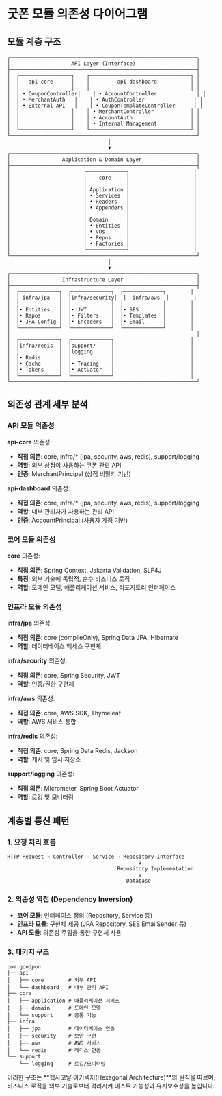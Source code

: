 # 굿폰 모듈 의존성 다이어그램

## 모듈 계층 구조

```
┌─────────────────────────────────────────────────────────────┐
│                    API Layer (Interface)                    │
├─────────────────────────────────────────────────────────────┤
│  ┌─────────────────┐    ┌─────────────────────────────────┐ │
│  │   api-core      │    │         api-dashboard           │ │
│  │                 │    │                                 │ │
│  │ • CouponController│    │ • AccountController             │ │
│  │ • MerchantAuth   │    │ • AuthController                │ │
│  │ • External API   │    │ • CouponTemplateController      │ │
│  │                 │    │ • MerchantController            │ │
│  │                 │    │ • AccountAuth                   │ │
│  │                 │    │ • Internal Management           │ │
│  └─────────────────┘    └─────────────────────────────────┘ │
└─────────────────────────────────────────────────────────────┘
                                 │
                                 ▼
┌─────────────────────────────────────────────────────────────┐
│                 Application & Domain Layer                  │
├─────────────────────────────────────────────────────────────┤
│                        ┌─────────────┐                     │
│                        │    core     │                     │
│                        │             │                     │
│                        │ Application │                     │
│                        │ • Services  │                     │
│                        │ • Readers   │                     │
│                        │ • Appenders │                     │
│                        │             │                     │
│                        │ Domain      │                     │
│                        │ • Entities  │                     │
│                        │ • VOs       │                     │
│                        │ • Repos     │                     │
│                        │ • Factories │                     │
│                        └─────────────┘                     │
└─────────────────────────────────────────────────────────────┘
                                 │
                                 ▼
┌─────────────────────────────────────────────────────────────┐
│                 Infrastructure Layer                        │
├─────────────────────────────────────────────────────────────┤
│  ┌─────────────┐  ┌─────────────┐  ┌─────────────┐        │
│  │ infra/jpa   │  │infra/security│  │  infra/aws  │        │
│  │             │  │             │  │             │        │
│  │• Entities   │  │• JWT        │  │• SES        │        │
│  │• Repos      │  │• Filters    │  │• Templates  │        │
│  │• JPA Config │  │• Encoders   │  │• Email      │        │
│  └─────────────┘  └─────────────┘  └─────────────┘        │
│                                                             │
│  ┌─────────────┐  ┌─────────────┐                         │
│  │infra/redis  │  │support/     │                         │
│  │             │  │logging      │                         │
│  │• Redis      │  │             │                         │
│  │• Cache      │  │• Tracing    │                         │
│  │• Tokens     │  │• Actuator   │                         │
│  └─────────────┘  └─────────────┘                         │
└─────────────────────────────────────────────────────────────┘
```

## 의존성 관계 세부 분석

### API 모듈 의존성

**api-core** 의존성:
- **직접 의존**: core, infra/* (jpa, security, aws, redis), support/logging
- **역할**: 외부 상점이 사용하는 쿠폰 관련 API
- **인증**: MerchantPrincipal (상점 비밀키 기반)

**api-dashboard** 의존성:
- **직접 의존**: core, infra/* (jpa, security, aws, redis), support/logging
- **역할**: 내부 관리자가 사용하는 관리 API
- **인증**: AccountPrincipal (사용자 계정 기반)

### 코어 모듈 의존성

**core** 의존성:
- **직접 의존**: Spring Context, Jakarta Validation, SLF4J
- **특징**: 외부 기술에 독립적, 순수 비즈니스 로직
- **역할**: 도메인 모델, 애플리케이션 서비스, 리포지토리 인터페이스

### 인프라 모듈 의존성

**infra/jpa** 의존성:
- **직접 의존**: core (compileOnly), Spring Data JPA, Hibernate
- **역할**: 데이터베이스 액세스 구현체

**infra/security** 의존성:
- **직접 의존**: core, Spring Security, JWT
- **역할**: 인증/권한 구현체

**infra/aws** 의존성:
- **직접 의존**: core, AWS SDK, Thymeleaf
- **역할**: AWS 서비스 통합

**infra/redis** 의존성:
- **직접 의존**: core, Spring Data Redis, Jackson
- **역할**: 캐시 및 임시 저장소

**support/logging** 의존성:
- **직접 의존**: Micrometer, Spring Boot Actuator
- **역할**: 로깅 및 모니터링

## 계층별 통신 패턴

### 1. 요청 처리 흐름
```
HTTP Request → Controller → Service → Repository Interface
                                           ↓
                                    Repository Implementation
                                           ↓
                                       Database
```

### 2. 의존성 역전 (Dependency Inversion)
- **코어 모듈**: 인터페이스 정의 (Repository, Service 등)
- **인프라 모듈**: 구현체 제공 (JPA Repository, SES EmailSender 등)
- **API 모듈**: 의존성 주입을 통한 구현체 사용

### 3. 패키지 구조
```
com.goodpon
├── api
│   ├── core        # 외부 API
│   └── dashboard   # 내부 관리 API
├── core
│   ├── application # 애플리케이션 서비스
│   ├── domain      # 도메인 모델
│   └── support     # 공통 기능
├── infra
│   ├── jpa         # 데이터베이스 연동
│   ├── security    # 보안 구현
│   ├── aws         # AWS 서비스
│   └── redis       # 레디스 연동
└── support
    └── logging     # 로깅/모니터링
```

이러한 구조는 **헥사고날 아키텍처(Hexagonal Architecture)**의 원칙을 따르며, 비즈니스 로직을 외부 기술로부터 격리시켜 테스트 가능성과 유지보수성을 높입니다.
